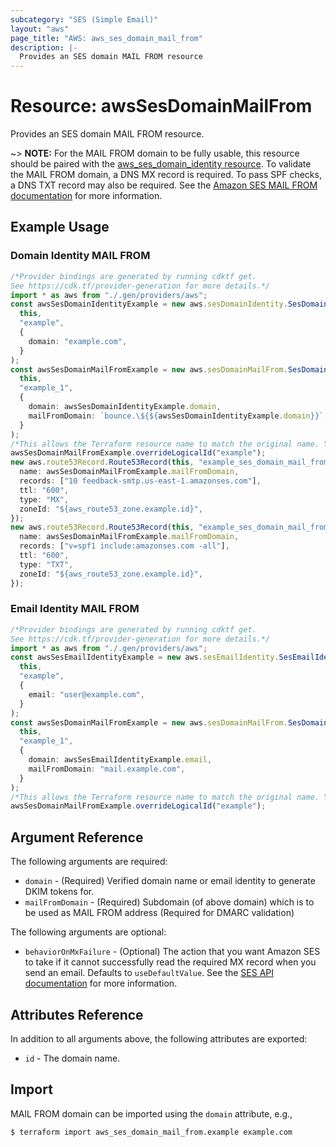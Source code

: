```yaml
---
subcategory: "SES (Simple Email)"
layout: "aws"
page_title: "AWS: aws_ses_domain_mail_from"
description: |-
  Provides an SES domain MAIL FROM resource
---
```


# Resource: awsSesDomainMailFrom

Provides an SES domain MAIL FROM resource.

\~> **NOTE:** For the MAIL FROM domain to be fully usable, this resource should be paired with the [aws\_ses\_domain\_identity resource](/docs/providers/aws/r/ses_domain_identity.html). To validate the MAIL FROM domain, a DNS MX record is required. To pass SPF checks, a DNS TXT record may also be required. See the [Amazon SES MAIL FROM documentation](https://docs.aws.amazon.com/ses/latest/dg/mail-from.html) for more information.

## Example Usage

### Domain Identity MAIL FROM

```typescript
/*Provider bindings are generated by running cdktf get.
See https://cdk.tf/provider-generation for more details.*/
import * as aws from "./.gen/providers/aws";
const awsSesDomainIdentityExample = new aws.sesDomainIdentity.SesDomainIdentity(
  this,
  "example",
  {
    domain: "example.com",
  }
);
const awsSesDomainMailFromExample = new aws.sesDomainMailFrom.SesDomainMailFrom(
  this,
  "example_1",
  {
    domain: awsSesDomainIdentityExample.domain,
    mailFromDomain: `bounce.\${${awsSesDomainIdentityExample.domain}}`,
  }
);
/*This allows the Terraform resource name to match the original name. You can remove the call if you don't need them to match.*/
awsSesDomainMailFromExample.overrideLogicalId("example");
new aws.route53Record.Route53Record(this, "example_ses_domain_mail_from_mx", {
  name: awsSesDomainMailFromExample.mailFromDomain,
  records: ["10 feedback-smtp.us-east-1.amazonses.com"],
  ttl: "600",
  type: "MX",
  zoneId: "${aws_route53_zone.example.id}",
});
new aws.route53Record.Route53Record(this, "example_ses_domain_mail_from_txt", {
  name: awsSesDomainMailFromExample.mailFromDomain,
  records: ["v=spf1 include:amazonses.com -all"],
  ttl: "600",
  type: "TXT",
  zoneId: "${aws_route53_zone.example.id}",
});

```

### Email Identity MAIL FROM

```typescript
/*Provider bindings are generated by running cdktf get.
See https://cdk.tf/provider-generation for more details.*/
import * as aws from "./.gen/providers/aws";
const awsSesEmailIdentityExample = new aws.sesEmailIdentity.SesEmailIdentity(
  this,
  "example",
  {
    email: "user@example.com",
  }
);
const awsSesDomainMailFromExample = new aws.sesDomainMailFrom.SesDomainMailFrom(
  this,
  "example_1",
  {
    domain: awsSesEmailIdentityExample.email,
    mailFromDomain: "mail.example.com",
  }
);
/*This allows the Terraform resource name to match the original name. You can remove the call if you don't need them to match.*/
awsSesDomainMailFromExample.overrideLogicalId("example");

```

## Argument Reference

The following arguments are required:

* `domain` - (Required) Verified domain name or email identity to generate DKIM tokens for.
* `mailFromDomain` - (Required) Subdomain (of above domain) which is to be used as MAIL FROM address (Required for DMARC validation)

The following arguments are optional:

* `behaviorOnMxFailure` - (Optional) The action that you want Amazon SES to take if it cannot successfully read the required MX record when you send an email. Defaults to `useDefaultValue`. See the [SES API documentation](https://docs.aws.amazon.com/ses/latest/APIReference/API_SetIdentityMailFromDomain.html) for more information.

## Attributes Reference

In addition to all arguments above, the following attributes are exported:

* `id` - The domain name.

## Import

MAIL FROM domain can be imported using the `domain` attribute, e.g.,

```console
$ terraform import aws_ses_domain_mail_from.example example.com
```
